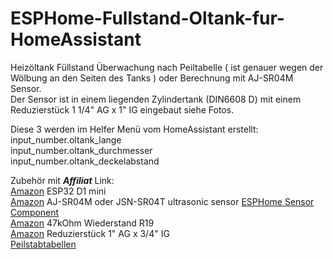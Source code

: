 # ESPHome-Fullstand-Oltank-fur-HomeAssistant
Heizöltank Füllstand Überwachung nach Peiltabelle ( ist genauer wegen der Wölbung an den Seiten des Tanks ) oder Berechnung mit AJ-SR04M Sensor.<br/>
Der Sensor ist in einem liegenden Zylindertank (DIN6608 D) mit einem Reduzierstück 1 1/4" AG x 1" IG eingebaut siehe Fotos.<br/>

Diese 3 werden im Helfer Menü vom HomeAssistant erstellt: <br/> 
input_number.oltank_lange <br/> 
input_number.oltank_durchmesser <br/> 
input_number.oltank_deckelabstand <br/> 


Zubehör mit ***Affiliat*** Link: <br/> 
[Amazon](https://amzn.to/3YDi2vo) ESP32 D1 mini  <br/> 
[Amazon](https://amzn.to/4fyJjpB) AJ-SR04M oder JSN-SR04T ultrasonic sensor [ESPHome Sensor Component](https://esphome.io/components/sensor/jsn_sr04t.html)  <br/>
[Amazon](https://amzn.to/3NYAWrK) 47kOhm Wiederstand R19 <br/> 
[Amazon](https://amzn.to/4hGuBP0) Reduzierstück 1" AG x 3/4" IG <br/> 
[Peilstabtabellen](https://kraemer-industriebehaelter.de/download/peiltabellen)
